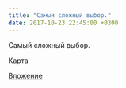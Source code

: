 ```yaml
---
title: "Самый сложный выбор."
date: 2017-10-23 22:45:00 +0300
---
```


Самый сложный выбор.

Карта

[Вложение](/assets/vk_photos/2/3qvHM5F0RpA.jpg)
